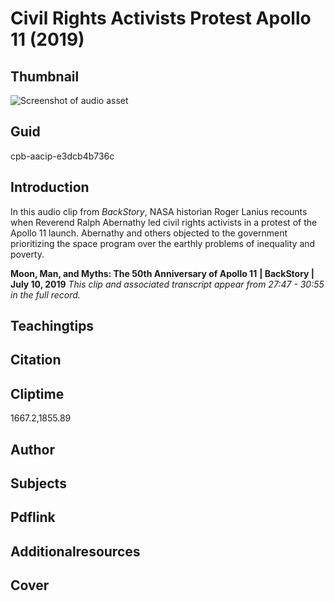 # Civil Rights Activists Protest Apollo 11 (2019)


## Thumbnail

![Screenshot of audio asset](https://s3.amazonaws.com/americanarchive.org/primary_source_sets/audio-digitized.jpg "Screenshot audio asset")


## Guid
cpb-aacip-e3dcb4b736c

## Introduction

In this audio clip from _BackStory_, NASA historian Roger Lanius recounts when Reverend Ralph Abernathy led civil rights activists in a protest of the Apollo 11 launch. Abernathy and others objected to the government prioritizing the space program over the earthly problems of inequality and poverty.


<b>Moon, Man, and Myths: The 50th Anniversary of Apollo 11</b>
<b>| BackStory | July 10, 2019</b>
<i>This clip and associated transcript appear from 27:47 - 30:55 in the full record.</i>

## Teachingtips

## Citation

## Cliptime

1667.2,1855.89
## Author
## Subjects
## Pdflink
## Additionalresources
## Cover